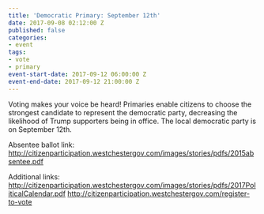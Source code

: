 ```yaml
---
title: 'Democratic Primary: September 12th'
date: 2017-09-08 02:12:00 Z
published: false
categories:
- event
tags:
- vote
- primary
event-start-date: 2017-09-12 06:00:00 Z
event-end-date: 2017-09-12 21:00:00 Z
---
```


Voting makes your voice be heard! Primaries enable citizens to choose the strongest candidate to represent the democratic party, decreasing the likelihood of Trump supporters being in office. The local democratic party is on September 12th.

Absentee ballot link:
http://citizenparticipation.westchestergov.com/images/stories/pdfs/2015absentee.pdf

Additional links:
http://citizenparticipation.westchestergov.com/images/stories/pdfs/2017PoliticalCalendar.pdf
http://citizenparticipation.westchestergov.com/register-to-vote